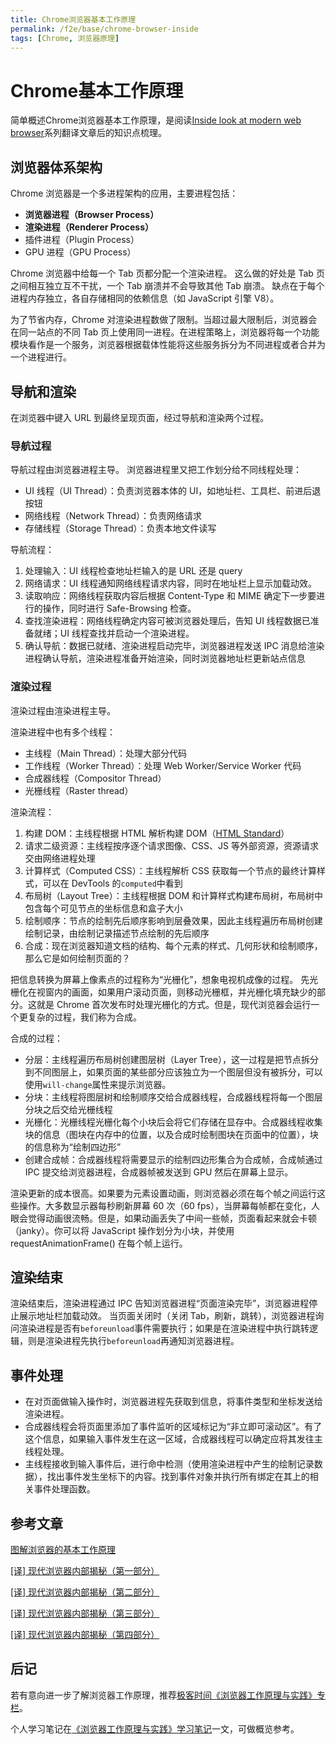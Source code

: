 ```yaml
---
title: Chrome浏览器基本工作原理
permalink: /f2e/base/chrome-browser-inside
tags: [Chrome, 浏览器原理]
---
```


# Chrome基本工作原理

简单概述Chrome浏览器基本工作原理，是阅读[Inside look at modern web browser](https://developers.google.com/web/updates/2018/09/inside-browser-part1)系列翻译文章后的知识点梳理。

## 浏览器体系架构

Chrome 浏览器是一个多进程架构的应用，主要进程包括：

- **浏览器进程（Browser Process）**
- **渲染进程（Renderer Process）**
- 插件进程（Plugin Process）
- GPU 进程（GPU Process）

Chrome 浏览器中给每一个 Tab 页都分配一个渲染进程。
这么做的好处是 Tab 页之间相互独立互不干扰，一个 Tab 崩溃并不会导致其他 Tab 崩溃。
缺点在于每个进程内存独立，各自存储相同的依赖信息（如 JavaScript 引擎 V8）。

为了节省内存，Chrome 对渲染进程数做了限制。当超过最大限制后，浏览器会在同一站点的不同 Tab 页上使用同一进程。在进程策略上，浏览器将每一个功能模块看作是一个服务，浏览器根据载体性能将这些服务拆分为不同进程或者合并为一个进程进行。

## 导航和渲染

在浏览器中键入 URL 到最终呈现页面，经过导航和渲染两个过程。

### 导航过程

导航过程由浏览器进程主导。
浏览器进程里又把工作划分给不同线程处理：

- UI 线程（UI Thread）：负责浏览器本体的 UI，如地址栏、工具栏、前进后退按钮
- 网络线程（Network Thread）：负责网络请求
- 存储线程（Storage Thread）：负责本地文件读写

导航流程：

1. 处理输入：UI 线程检查地址栏输入的是 URL 还是 query
2. 网络请求：UI 线程通知网络线程请求内容，同时在地址栏上显示加载动效。
3. 读取响应：网络线程获取内容后根据 Content-Type 和 MIME 确定下一步要进行的操作，同时进行 Safe-Browsing 检查。
4. 查找渲染进程：网络线程确定内容可被浏览器处理后，告知 UI 线程数据已准备就绪；UI 线程查找并启动一个渲染进程。
5. 确认导航：数据已就绪、渲染进程启动完毕，浏览器进程发送 IPC 消息给渲染进程确认导航，渲染进程准备开始渲染，同时浏览器地址栏更新站点信息

### 渲染过程

渲染过程由渲染进程主导。

渲染进程中也有多个线程：

- 主线程（Main Thread）：处理大部分代码
- 工作线程（Worker Thread）：处理 Web Worker/Service Worker 代码
- 合成器线程（Compositor Thread）
- 光栅线程（Raster thread）

渲染流程：

1. 构建 DOM：主线程根据 HTML 解析构建 DOM（[HTML Standard](https://html.spec.whatwg.org/)）
2. 请求二级资源：主线程按序逐个请求图像、CSS、JS 等外部资源，资源请求交由网络进程处理
3. 计算样式（Computed CSS）：主线程解析 CSS 获取每一个节点的最终计算样式，可以在 DevTools 的`computed`中看到
4. 布局树（Layout Tree）：主线程根据 DOM 和计算样式构建布局树，布局树中包含每个可见节点的坐标信息和盒子大小
5. 绘制顺序：节点的绘制先后顺序影响到层叠效果，因此主线程遍历布局树创建绘制记录，由绘制记录描述节点绘制的先后顺序
6. 合成：现在浏览器知道文档的结构、每个元素的样式、几何形状和绘制顺序，那么它是如何绘制页面的？

把信息转换为屏幕上像素点的过程称为“光栅化”，想象电视机成像的过程。
先光栅化在视窗内的画面，如果用户滚动页面，则移动光栅框，并光栅化填充缺少的部分。这就是 Chrome 首次发布时处理光栅化的方式。但是，现代浏览器会运行一个更复杂的过程，我们称为合成。

合成的过程：

- 分层：主线程遍历布局树创建图层树（Layer Tree），这一过程是把节点拆分到不同图层上，如果页面的某些部分应该独立为一个图层但没有被拆分，可以使用`will-change`属性来提示浏览器。
- 分块：主线程将图层树和绘制顺序交给合成器线程，合成器线程将每一个图层分块之后交给光栅线程
- 光栅化：光栅线程光栅化每个小块后会将它们存储在显存中。合成器线程收集块的信息（图块在内存中的位置，以及合成时绘制图块在页面中的位置），块的信息称为“绘制四边形”
- 创建合成帧：合成器线程将需要显示的绘制四边形集合为合成帧，合成帧通过 IPC 提交给浏览器进程，合成器帧被发送到 GPU 然后在屏幕上显示。

渲染更新的成本很高。如果要为元素设置动画，则浏览器必须在每个帧之间运行这些操作。大多数显示器每秒刷新屏幕 60 次（60 fps），当屏幕每帧都在变化，人眼会觉得动画很流畅。但是，如果动画丢失了中间一些帧，页面看起来就会卡顿（janky）。你可以将 JavaScript 操作划分为小块，并使用 requestAnimationFrame() 在每个帧上运行。

## 渲染结束

渲染结束后，渲染进程通过 IPC 告知浏览器进程“页面渲染完毕”，浏览器进程停止展示地址栏加载动效。
当页面关闭时（关闭 Tab，刷新，跳转），浏览器进程询问渲染进程是否有`beforeunload`事件需要执行；如果是在渲染进程中执行跳转逻辑，则是渲染进程先执行`beforeunload`再通知浏览器进程。

## 事件处理

- 在对页面做输入操作时，浏览器进程先获取到信息，将事件类型和坐标发送给渲染进程。
- 合成器线程会将页面里添加了事件监听的区域标记为“非立即可滚动区”。有了这个信息，如果输入事件发生在这一区域，合成器线程可以确定应将其发往主线程处理。
- 主线程接收到输入事件后，进行命中检测（使用渲染进程中产生的绘制记录数据），找出事件发生坐标下的内容。找到事件对象并执行所有绑定在其上的相关事件处理函数。

## 参考文章

[图解浏览器的基本工作原理](https://zhuanlan.zhihu.com/p/47407398)

[[译] 现代浏览器内部揭秘（第一部分）
](https://juejin.im/post/6844903679389073415)

[[译] 现代浏览器内部揭秘（第二部分）
](https://juejin.im/post/6844903692890537992)

[[译] 现代浏览器内部揭秘（第三部分）
](https://juejin.im/post/6844903692894732295)

[[译] 现代浏览器内部揭秘（第四部分）
](https://juejin.im/post/6844903695600058375)

## 后记

若有意向进一步了解浏览器工作原理，推荐[极客时间《浏览器工作原理与实践》专栏](https://time.geekbang.org/column/article/113399)。

个人学习笔记在[《浏览器工作原理与实践》学习笔记](/f2e/base/inside-browser)一文，可做概览参考。